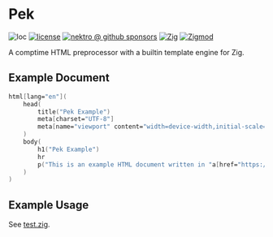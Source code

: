 # Pek

![loc](https://sloc.xyz/github/nektro/zig-pek)
[![license](https://img.shields.io/github/license/nektro/zig-pek.svg)](https://github.com/nektro/zig-pek/blob/master/LICENSE)
[![nektro @ github sponsors](https://img.shields.io/badge/sponsors-nektro-purple?logo=github)](https://github.com/sponsors/nektro)
[![Zig](https://img.shields.io/badge/Zig-0.14-f7a41d)](https://ziglang.org/)
[![Zigmod](https://img.shields.io/badge/Zigmod-latest-f7a41d)](https://github.com/nektro/zigmod)

A comptime HTML preprocessor with a builtin template engine for Zig.

## Example Document

```fsharp
html[lang="en"](
    head(
        title("Pek Example")
        meta[charset="UTF-8"]
        meta[name="viewport" content="width=device-width,initial-scale=1"]
    )
    body(
        h1("Pek Example")
        hr
        p("This is an example HTML document written in "a[href="https://github.com/nektro/zig-pek"]("Pek")".")
    )
)
```

## Example Usage

See [test.zig](test.zig).
